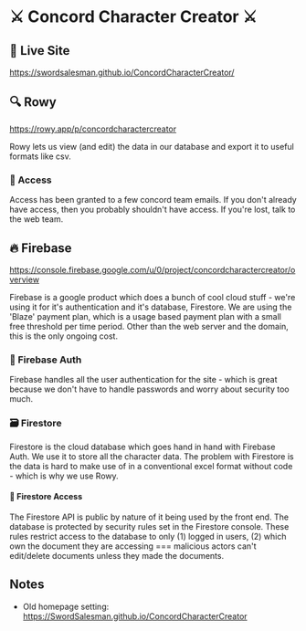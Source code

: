 # ⚔️ Concord Character Creator ⚔️

## 🚀 Live Site

https://swordsalesman.github.io/ConcordCharacterCreator/

## 🔍 Rowy

https://rowy.app/p/concordcharactercreator

Rowy lets us view (and edit) the data in our database and export it to useful formats like csv.

### 🔑 Access

Access has been granted to a few concord team emails. If you don't already have access, then you probably shouldn't have access. If you're lost, talk to the web team.

## 🔥 Firebase

https://console.firebase.google.com/u/0/project/concordcharactercreator/overview

Firebase is a google product which does a bunch of cool cloud stuff - we're using it for it's authentication and it's database, Firestore. We are using the 'Blaze' payment plan, which is a usage based payment plan with a small free threshold per time period. Other than the web server and the domain, this is the only ongoing cost.

### 🪪 Firebase Auth

Firebase handles all the user authentication for the site - which is great because we don't have to handle passwords and worry about security too much.

### 🗃️ Firestore

Firestore is the cloud database which goes hand in hand with Firebase Auth. We use it to store all the character data. The problem with Firestore is the data is hard to make use of in a conventional excel format without code - which is why we use Rowy.

#### 🔐 Firestore Access

The Firestore API is public by nature of it being used by the front end. The database is protected by security rules set in the Firestore console. These rules restrict access to the database to only (1) logged in users, (2) which own the document they are accessing === malicious actors can't edit/delete documents unless they made the documents.

## Notes

-   Old homepage setting: https://SwordSalesman.github.io/ConcordCharacterCreator
